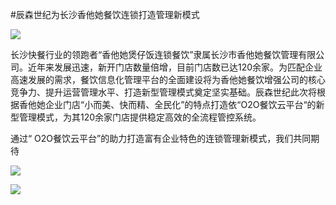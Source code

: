 #辰森世纪为长沙香他她餐饮连锁打造管理新模式

![](http://www.choicesoft.com.cn/UploadFile/201645104023543.jpg)

长沙快餐行业的领跑者“香他她煲仔饭连锁餐饮”隶属长沙市香他她餐饮管理有限公司。近年来发展迅速，新开门店数量倍增，目前门店数已达120余家。为匹配企业高速发展的需求，餐饮信息化管理平台的全面建设将为香他她餐饮增强公司的核心竞争力、提升运营管理水平、打造新型管理模式奠定坚实基础。辰森世纪此次将根据香他她企业门店“小而美、快而精、全民化”的特点打造依“O2O餐饮云平台“的新型管理模式，为其120余家门店提供稳定高效的全流程管控系统。

通过“  O2O餐饮云平台”的助力打造富有企业特色的连锁管理新模式，我们共同期待

![](http://www.choicesoft.com.cn/UploadFile/201645104052850.jpg)

![](http://www.choicesoft.com.cn/UploadFile/201645104136108.jpg)
